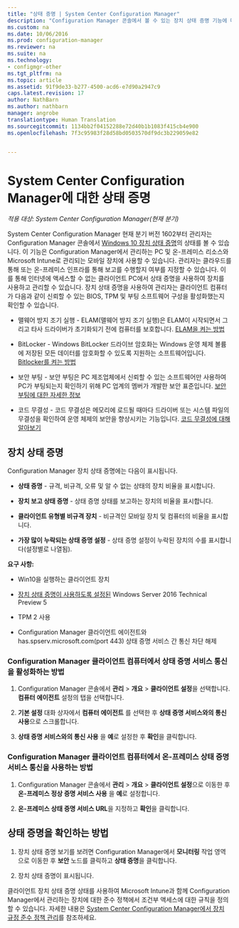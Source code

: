 ```yaml
---
title: "상태 증명 | System Center Configuration Manager"
description: "Configuration Manager 콘솔에서 볼 수 있는 장치 상태 증명 기능에 대해 알아봅니다."
ms.custom: na
ms.date: 10/06/2016
ms.prod: configuration-manager
ms.reviewer: na
ms.suite: na
ms.technology:
- configmgr-other
ms.tgt_pltfrm: na
ms.topic: article
ms.assetid: 91f9de33-b277-4500-acd6-e7d90a2947c9
caps.latest.revision: 17
author: NathBarn
ms.author: nathbarn
manager: angrobe
translationtype: Human Translation
ms.sourcegitcommit: 1134bb2f04152288e72d40b1b1083f415cb4e900
ms.openlocfilehash: 7f3c95983f28d58bd0503570df9dc3b229059e82


---
```

# <a name="health-attestation-for-system-center-configuration-manager"></a>System Center Configuration Manager에 대한 상태 증명

*적용 대상: System Center Configuration Manager(현재 분기)*

System Center Configuration Manager 현재 분기 버전 1602부터 관리자는 Configuration Manager 콘솔에서 [Windows 10 장치 상태 증명](https://technet.microsoft.com/library/mt592023.aspx)의 상태를 볼 수 있습니다.  이 기능은 Configuration Manager에서 관리하는 PC 및 온-프레미스 리소스와 Microsoft Intune로 관리되는 모바일 장치에 사용할 수 있습니다. 관리자는 클라우드를 통해 또는 온-프레미스 인프라를 통해 보고를 수행할지 여부를 지정할 수 있습니다. 이를 통해 인터넷에 액세스할 수 없는 클라이언트 PC에서 상태 증명을 사용하여 장치를 사용하고 관리할 수 있습니다. 장치 상태 증명을 사용하여 관리자는 클라이언트 컴퓨터가 다음과 같이 신뢰할 수 있는 BIOS, TPM 및 부팅 소프트웨어 구성을 활성화했는지 확인할 수 있습니다.  

-   맬웨어 방지 조기 실행 - ELAM(맬웨어 방지 조기 실행)은 ELAM이 시작되면서 그리고 타사 드라이버가 초기화되기 전에 컴퓨터를 보호합니다. [ELAM을 켜는 방법](https://gallery.technet.microsoft.com/How-to-turn-on-Early-84552ec5)  

-   BitLocker - Windows BitLocker 드라이브 암호화는 Windows 운영 체제 볼륨에 저장된 모든 데이터를 암호화할 수 있도록 지원하는 소프트웨어입니다.  [Bitlocker를 켜는 방법](https://gallery.technet.microsoft.com/How-to-turn-on-BitLocker-34294d3d)  

-   보안 부팅 - 보안 부팅은 PC 제조업체에서 신뢰할 수 있는 소프트웨어만 사용하여 PC가 부팅되는지 확인하기 위해 PC 업계의 멤버가 개발한 보안 표준입니다. [보안 부팅에 대한 자세한 정보](https://technet.microsoft.com/library/hh824987.aspx)  

-   코드 무결성 - 코드 무결성은 메모리에 로드될 때마다 드라이버 또는 시스템 파일의 무결성을 확인하여 운영 체제의 보안을 향상시키는 기능입니다. [코드 무결성에 대해 알아보기](https://technet.microsoft.com/library/dd348642.aspx)  



##  <a name="device-health-attestation"></a>장치 상태 증명  
 Configuration Manager 장치 상태 증명에는 다음이 표시됩니다.  

-   **상태 증명** - 규격, 비규격, 오류 및 알 수 없는 상태의 장치 비율을 표시합니다.  

-   **장치 보고 상태 증명** - 상태 증명 상태를 보고하는 장치의 비율을 표시합니다.  

-   **클라이언트 유형별 비규격 장치** - 비규격인 모바일 장치 및 컴퓨터의 비율을 표시합니다.  

-   **가장 많이 누락되는 상태 증명 설정** - 상태 증명 설정이 누락된 장치의 수를 표시합니다(설정별로 나열됨).  

 **요구 사항:**  

-   Win10을 실행하는 클라이언트 장치  

-   [장치 상태 증명이 사용하도록 설정된](https://technet.microsoft.com/windows-server-docs/security/device-health-attestation) Windows Server 2016 Technical Preview 5

-    TPM 2 사용  

-   Configuration Manager 클라이언트 에이전트와 has.spserv.microsoft.com(port 443) 상태 증명 서비스 간 통신 차단 해제

### <a name="how-to-enable-health-attestation-service-communication-on-configuration-manager-client-computers"></a>Configuration Manager 클라이언트 컴퓨터에서 상태 증명 서비스 통신을 활성화하는 방법  

1.  Configuration Manager 콘솔에서 **관리** > **개요** > **클라이언트 설정**을 선택합니다.  **컴퓨터 에이전트** 설정의 탭을 선택합니다.  

2.   **기본 설정** 대화 상자에서 **컴퓨터 에이전트** 를 선택한 후 **상태 증명 서비스와의 통신 사용**으로 스크롤합니다.  

3.  **상태 증명 서비스와의 통신 사용** 을 **예**로 설정한 후 **확인**을 클릭합니다.  

### <a name="how-to-enable-on-premises-health-attestation-service-communication-on-configuration-manager-client-computers"></a>Configuration Manager 클라이언트 컴퓨터에서 온-프레미스 상태 증명 서비스 통신을 사용하는 방법


1. Configuration Manager 콘솔에서 **관리** > **개요** > **클라이언트 설정**으로 이동한 후 **온-프레미스 정상 증명 서비스 사용** 을 **예**로 설정합니다.


2. **온-프레미스 상태 증명 서비스 URL**을 지정하고 **확인**을 클릭합니다.

## <a name="how-to-view-health-attestation"></a>상태 증명을 확인하는 방법  


1.  장치 상태 증명 보기를 보려면 Configuration Manager에서 **모니터링** 작업 영역으로 이동한 후 **보안** 노드를 클릭하고 **상태 증명**을 클릭합니다.  

2.  장치 상태 증명이 표시됩니다.  

 클라이언트 장치 상태 증명 상태를 사용하여 Microsoft Intune과 함께 Configuration Manager에서 관리하는 장치에 대한 준수 정책에서 조건부 액세스에 대한 규칙을 정의할 수 있습니다. 자세한 내용은 [System Center Configuration Manager에서 장치 규정 준수 정책 관리](/sccm/protect/deploy-use/device-compliance-policies)를 참조하세요.  



<!--HONumber=Nov16_HO1-->


